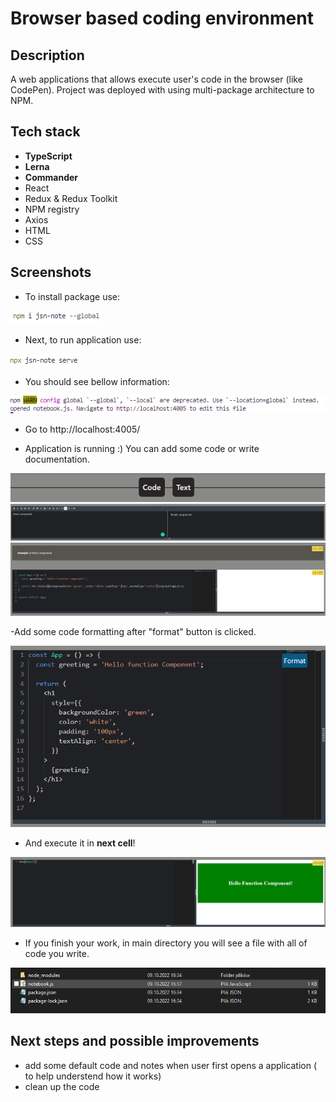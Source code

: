 # Browser based coding environment

## Description
A web applications that allows execute user's code in the browser (like CodePen). Project was deployed with using multi-package architecture to NPM.

## Tech stack
- **TypeScript**
- **Lerna**
- **Commander**
- React
- Redux & Redux Toolkit 
- NPM registry
- Axios
- HTML
- CSS 

## Screenshots

- To install package use:

![responsible](/images/1.PNG "package install")

- Next, to run application use:

![responsible](/images/2.PNG "run application")

- You should see bellow information:

![responsible](/images/3.PNG "information")

- Go to http://localhost:4005/

- Application is running :) You can add some code or write documentation.

![responsible](/images/4.PNG "running application")
![responsible](/images/5.PNG "running application")
![responsible](/images/6.PNG "running application")

-Add some code formatting after "format" button is clicked.

![responsible](/images/codeFormat.PNG "code formatting")

- And execute it in **next cell**!

![responsible](/images/7.PNG "running application")

- If you finish your work, in main directory you will see a file with all of code you write.

![responsible](/images/8.PNG "folder")

## Next steps and possible improvements 
- add some default code and notes when user first opens a application ( to help understend how it works)
- clean up the code
